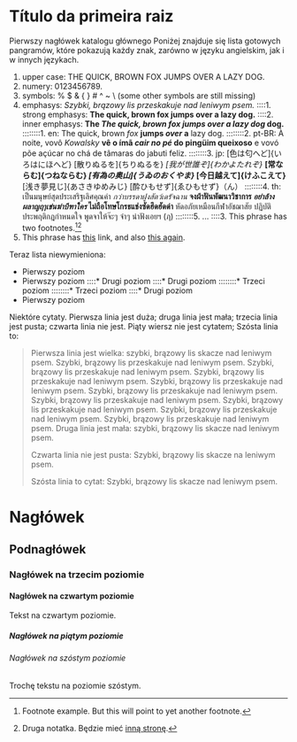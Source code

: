 # Título da primeira raiz

Pierwszy nagłówek katalogu głównego Poniżej znajduje się lista gotowych pangramów, które pokazują każdy znak, zarówno w języku angielskim, jak i w innych językach.

1. upper case: THE QUICK, BROWN FOX JUMPS OVER A LAZY DOG. 
2. numery: 0123456789. 
3. symbols: % $ & { } # ^ ~ \ (some other symbols are still missing)
4. emphasys: *Szybki, brązowy lis przeskakuje nad leniwym psem.* 
::::1. strong emphasys: **The quick, brown fox jumps over a lazy dog.**
::::2. inner emphasys: **The *The quick, brown fox jumps over a lazy dog* dog.** 
::::::::1. en: The quick, brown *fox* **jumps *over* a** lazy dog.
::::::::2. pt-BR: À noite, vovô *Kowalsky* **vê o ímã *cair no pé* do pingüim queixoso** e vovó põe açúcar no chá de tâmaras do jabuti feliz.
::::::::3. jp: [色は匂へど]{いろはにほへど} [散りぬるを]{ちりぬるを} *[我が世誰ぞ]{わかよたれぞ}* **[常ならむ]{つねならむ} *[有為の奥山]{うゐのおくやま}* [今日越えて]{けふこえて}** [浅き夢見じ]{あさきゆめみじ} [酔ひもせず]{ゑひもせず}（ん）
::::::::4. th: เป็นมนุษย์สุดประเสริฐเลิศคุณค่า *กว่าบรรดาฝูงสัตว์เดรัจฉาน* **จงฝ่าฟันพัฒนาวิชาการ *อย่าล้างผลาญฤๅเข่นฆ่าบีฑาใคร* ไม่ถือโทษโกรธแช่งซัดฮึดฮัดด่า** หัดอภัยเหมือนกีฬาอัชฌาสัย ปฏิบัติประพฤติกฎกำหนดใจ พูดจาให้จ๊ะๆ จ๋าๆ น่าฟังเอยฯ (ฦ)
::::::::5. ...
::::3. This phrase has two footnotes.[^1][^2]
5. This phrase has [this](https://example-this.com) link, and also [this again](https://example-this-again.com).

Teraz lista niewymieniona:

* Pierwszy poziom
* Pierwszy poziom 
::::* Drugi poziom
::::* Drugi poziom 
::::::::* Trzeci poziom
::::::::* Trzeci poziom
::::* Drugi poziom
* Pierwszy poziom

Niektóre cytaty. Pierwsza linia jest duża; druga linia jest mała; trzecia linia jest pusta; czwarta linia nie jest. Piąty wiersz nie jest cytatem; Szósta linia to:

> Pierwsza linia jest wielka: szybki, brązowy lis skacze nad leniwym psem. Szybki, brązowy lis przeskakuje nad leniwym psem. Szybki, brązowy lis przeskakuje nad leniwym psem. Szybki, brązowy lis przeskakuje nad leniwym psem. Szybki, brązowy lis przeskakuje nad leniwym psem. Szybki, brązowy lis przeskakuje nad leniwym psem. Szybki, brązowy lis przeskakuje nad leniwym psem. Szybki, brązowy lis przeskakuje nad leniwym psem. Szybki, brązowy lis przeskakuje nad leniwym psem. Szybki, brązowy lis przeskakuje nad leniwym psem. Druga linia jest mała: szybki, brązowy lis skacze nad leniwym psem.
> 
> Czwarta linia nie jest pusta: Szybki, brązowy lis skacze na leniwym psem.
> 
> Szósta linia to cytat: Szybki, brązowy lis skacze nad leniwym psem.

# Nagłówek

## Podnagłówek

### Nagłówek na trzecim poziomie

#### Nagłówek na czwartym poziomie

Tekst na czwartym poziomie.

##### Nagłówek na piątym poziomie

###### Nagłówek na szóstym poziomie

Trochę tekstu na poziomie szóstym.

[^1]: Footnote example. But this will point to yet another footnote.

[^2]: Druga notatka. Będzie mieć [inną stronę](https://example-another-website.com).